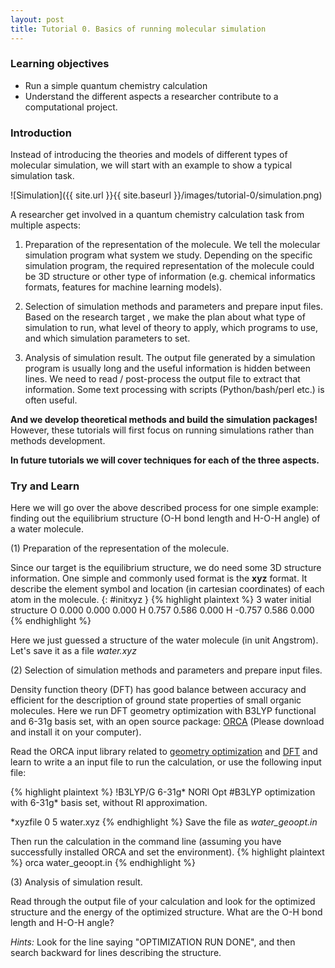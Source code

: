 ```yaml
---
layout: post
title: Tutorial 0. Basics of running molecular simulation
---
```


### Learning objectives
* Run a simple quantum chemistry calculation
* Understand the different aspects a researcher contribute to a computational project.

### Introduction
Instead of introducing the theories and models of different types of molecular simulation, we will start with an example to show a typical simulation task.

![Simulation]({{ site.url }}{{ site.baseurl }}/images/tutorial-0/simulation.png)

A researcher get involved in a quantum chemistry calculation task from multiple aspects:

1. Preparation of the representation of the molecule. We tell the molecular simulation program what system we study. Depending on the specific simulation program, the required representation of the molecule could be 3D structure or other type of information (e.g. chemical informatics formats, features for machine learning models).

1. Selection of simulation methods and parameters and prepare input files.
Based on the research target , we make the plan about what type of simulation to run, what level of theory to apply, which programs to use, and which simulation parameters to set.

1. Analysis of simulation result. The output file generated by a simulation program is usually long and the useful information is hidden between lines. We need to read / post-process the output file to extract that information. Some text processing with scripts (Python/bash/perl etc.) is often useful.

**And we develop theoretical methods and build the simulation packages!** However, these tutorials will first focus on running simulations rather than methods development.

**In future tutorials we will cover techniques for each of the three aspects.**

### Try and Learn

Here we will go over the above described process for one simple example: finding out the equilibrium structure (O-H bond length and H-O-H angle) of a water molecule.

(1) Preparation of the representation of the molecule.

Since our target is the equilibrium structure, we do need some 3D structure information. One simple and commonly used format is the **xyz** format. It describe the element symbol and location (in cartesian coordinates) of each atom in the molecule.
{: #initxyz }
{% highlight plaintext %}
3
water initial structure
O  0.000 0.000 0.000
H  0.757 0.586 0.000
H -0.757 0.586 0.000
{% endhighlight %}

Here we just guessed a structure of the water molecule (in unit Angstrom). Let's save it as a file *water.xyz*

(2) Selection of simulation methods and parameters and prepare input files.

Density function theory (DFT) has good balance between accuracy and efficient for the description of ground state properties of small organic molecules. Here we run DFT geometry optimization with B3LYP functional and 6-31g basis set, with an open source package: [ORCA](https://orcaforum.kofo.mpg.de/app.php/portal) (Please download and install it on your computer).

Read the ORCA input library related to [geometry optimization](https://sites.google.com/site/orcainputlibrary/geometry-optimizations) and [DFT](https://sites.google.com/site/orcainputlibrary/dft) and learn to write a an input file to run the calculation, or use the following input file:

{% highlight plaintext %}
!B3LYP/G 6-31g* NORI Opt
#B3LYP optimization with 6-31g* basis set, without RI approximation.

*xyzfile 0 5 water.xyz
{% endhighlight %}
Save the file as *water_geoopt.in*

Then run the calculation in the command line (assuming you have successfully installed ORCA and set the environment).
{% highlight plaintext %}
orca water_geoopt.in
{% endhighlight %}

(3) Analysis of simulation result.

Read through the output file of your calculation and look for the optimized structure and the energy of the optimized structure. What are the O-H bond length and H-O-H angle?

*Hints:* Look for the line saying "OPTIMIZATION RUN DONE", and then search backward for lines describing the structure.
